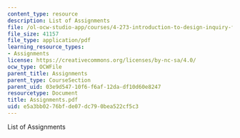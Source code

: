 ```yaml
---
content_type: resource
description: List of Assignments
file: /ol-ocw-studio-app/courses/4-273-introduction-to-design-inquiry-fall-2001/e5a3bb0276bfde07dc790bea522cf5c3_Assignments.pdf
file_size: 41157
file_type: application/pdf
learning_resource_types:
- Assignments
license: https://creativecommons.org/licenses/by-nc-sa/4.0/
ocw_type: OCWFile
parent_title: Assignments
parent_type: CourseSection
parent_uid: 03e9d547-10f6-f6af-12da-df10d60e8247
resourcetype: Document
title: Assignments.pdf
uid: e5a3bb02-76bf-de07-dc79-0bea522cf5c3
---
```

List of Assignments
